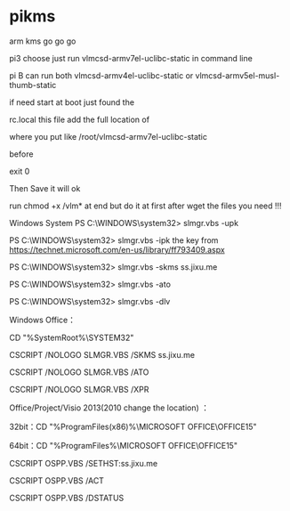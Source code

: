 # pikms
arm kms go go go

pi3 choose 
just run vlmcsd-armv7el-uclibc-static in command line

pi B 
can run both vlmcsd-armv4el-uclibc-static or vlmcsd-armv5el-musl-thumb-static

if need start at boot just found the 

rc.local this file add the full location of 

where you put like 
/root/vlmcsd-armv7el-uclibc-static 

before

exit 0 

Then Save it will ok


run chmod +x /vlm* at end but do it at first after wget the files you need !!!

Windows System
PS C:\WINDOWS\system32> slmgr.vbs -upk

PS C:\WINDOWS\system32> slmgr.vbs -ipk  the key from https://technet.microsoft.com/en-us/library/ff793409.aspx

PS C:\WINDOWS\system32> slmgr.vbs -skms ss.jixu.me

PS C:\WINDOWS\system32> slmgr.vbs -ato

PS C:\WINDOWS\system32> slmgr.vbs -dlv



Windows Office：

CD "%SystemRoot%\SYSTEM32"

CSCRIPT /NOLOGO SLMGR.VBS /SKMS ss.jixu.me

CSCRIPT /NOLOGO SLMGR.VBS /ATO

CSCRIPT /NOLOGO SLMGR.VBS /XPR

Office/Project/Visio 2013(2010 change the location) ：

32bit：CD "%ProgramFiles(x86)%\MICROSOFT OFFICE\OFFICE15"

64bit：CD "%ProgramFiles%\MICROSOFT OFFICE\OFFICE15"

CSCRIPT OSPP.VBS /SETHST:ss.jixu.me

CSCRIPT OSPP.VBS /ACT

CSCRIPT OSPP.VBS /DSTATUS
